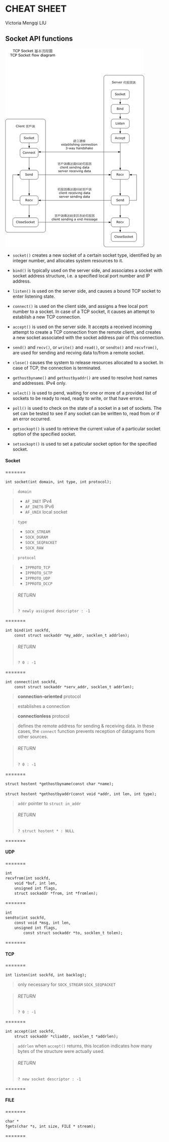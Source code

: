 # CHEAT SHEET

Victoria Mengqi LIU

## Socket API functions

![](TCP.png)

+ `socket()` creates a new socket of a certain socket type, identified by an integer number, and allocates system resources to it.

+ `bind()` is typically used on the server side, and associates a socket with socket address structure, i.e. a specified local port number and IP address.

+ `listen()` is used on the server side, and causes a bound TCP socket to enter listening state.

+ `connect()` is used on the  client side, and assigns a free local port number to a socket. In case of a TCP socket, it causes an attempt to establish a new TCP connection.

+ `accept()` is used on the server side. It accepts a received incoming attempt to create a TCP connection from the remote client, and creates a new socket associated with the socket address pair of this connection.

+ `send()`  and `recv()`, or `write()` and `read()`, or `sendto()` and `recvfrom()`, are used for sending and recving data to/from a remote socket.

+ `close()` causes the system to release resources allocated to a socket. In case of TCP, the connection is terminated.

+ `gethostbyname()` and `gethostbyaddr()` are used to resolve host names and addresses. IPv4 only.

+ `select()` is used to pend, waiting for one or more of a provided list of sockets to be ready to read, ready to write, or that have errors.

+ `poll()` is used to check on the state of a socket in a set of sockets. The set can be tested to see if any socket can be written to, read from or if an error occurred.

+ `getsockopt()` is used to retrieve the current value of a particular socket option of the specified socket.

+ `setsockopt()` is used to set a paticular socket option for the specified socket.

#### Socket

=======

	int socket(int domain, int type, int protocol);
 
> `domain`

> + `AF_INET` IPv4
> + `AF_INET6` IPv6
> + `AF_UNIX` local socket

> `type`

> + `SOCK_STREAM` 
> + `SOCK_DGRAM`
> + `SOCK_SEQPACKET`
> + `SOCK_RAW`

> `protocol`

> + `IPPROTO_TCP`
> + `IPPROTO_SCTP`
> + `IPPROTO_UDP`
> + `IPPROTO_DCCP`

> ###### RETURN
> `? newly assigned descriptor : -1`

=======

	int bind(int sockfd,
		const struct sockaddr *my_addr, socklen_t addrlen);

> ###### RETURN
> `? 0 : -1`

=======

	int connect(int sockfd,
		const struct sockaddr *serv_addr, socklen_t addrlen);
				
> **connection-oriented** protocol

> establishes a connection

> **connectionless** protocol

> defines the remote address for sending & receiving data. In these cases, the `connect` function prevents reception of datagrams from other sources.

> ###### RETURN
> `? 0 : -1`

=======

	struct hostent *gethostbyname(const char *name);

	struct hostent *gethostbyaddr(const void *addr, int len, int type);

> `addr` pointer to `struct in_addr`

> ###### RETURN
> `? struct hostent * : NULL`

=======

#### UDP

=======

	int 
	recvfrom(int sockfd, 
		void *buf, int len, 
		unsigned int flags, 
		struct sockaddr *from, int *fromlen); 

=======
	
	int 
	sendto(int sockfd, 
		const void *msg, int len, 
		unsigned int flags,
           	const struct sockaddr *to, socklen_t tolen);

=======

#### TCP

=======

	int listen(int sockfd, int backlog);

> only necessary for `SOCK_STREAM` `SOCK_SEQPACKET`

> ###### RETURN
> `? 0 : -1`

=======
 
 	int accept(int sockfd,
 		struct sockaddr *cliaddr, socklen_t *addrlen);

> `addrlen` when `accept()` returns, this location indicates how many bytes of the structure were actually used.

> ###### RETURN
> `? new socket descriptor : -1`

=======

#### FILE

=======

	char *
	fgets(char *s, int size, FILE * stream);   
	
=======
